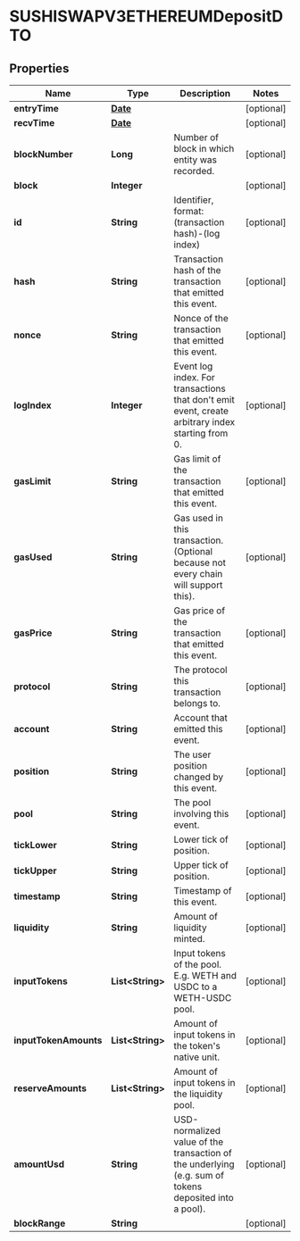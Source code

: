 

# SUSHISWAPV3ETHEREUMDepositDTO

## Properties

Name | Type | Description | Notes
------------ | ------------- | ------------- | -------------
**entryTime** | [**Date**](Date.md) |  |  [optional]
**recvTime** | [**Date**](Date.md) |  |  [optional]
**blockNumber** | **Long** | Number of block in which entity was recorded. |  [optional]
**block** | **Integer** |  |  [optional]
**id** | **String** | Identifier, format: (transaction hash)-(log index) |  [optional]
**hash** | **String** | Transaction hash of the transaction that emitted this event. |  [optional]
**nonce** | **String** | Nonce of the transaction that emitted this event. |  [optional]
**logIndex** | **Integer** | Event log index. For transactions that don&#39;t emit event, create arbitrary index starting from 0. |  [optional]
**gasLimit** | **String** | Gas limit of the transaction that emitted this event. |  [optional]
**gasUsed** | **String** | Gas used in this transaction. (Optional because not every chain will support this). |  [optional]
**gasPrice** | **String** | Gas price of the transaction that emitted this event. |  [optional]
**protocol** | **String** | The protocol this transaction belongs to. |  [optional]
**account** | **String** | Account that emitted this event. |  [optional]
**position** | **String** | The user position changed by this event. |  [optional]
**pool** | **String** | The pool involving this event. |  [optional]
**tickLower** | **String** | Lower tick of position. |  [optional]
**tickUpper** | **String** | Upper tick of position. |  [optional]
**timestamp** | **String** | Timestamp of this event. |  [optional]
**liquidity** | **String** | Amount of liquidity minted. |  [optional]
**inputTokens** | **List&lt;String&gt;** | Input tokens of the pool. E.g. WETH and USDC to a WETH-USDC pool. |  [optional]
**inputTokenAmounts** | **List&lt;String&gt;** | Amount of input tokens in the token&#39;s native unit. |  [optional]
**reserveAmounts** | **List&lt;String&gt;** | Amount of input tokens in the liquidity pool. |  [optional]
**amountUsd** | **String** | USD-normalized value of the transaction of the underlying (e.g. sum of tokens deposited into a pool). |  [optional]
**blockRange** | **String** |  |  [optional]




